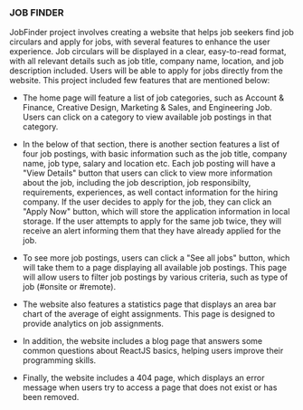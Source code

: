### JOB FINDER


JobFinder project involves creating a website that helps job seekers find job circulars and apply for jobs, with several features to enhance the user experience. Job circulars will be displayed in a clear, easy-to-read format, with all relevant details such as job title, company name, location, and job description included. Users will be able to apply for jobs directly from the website. This project included few features that are mentioned below:

* The home page will feature a list of job categories, such as Account & Finance, Creative Design, Marketing & Sales, and Engineering Job. Users can click on a category to view available job postings in that category.

* In the below of that section, there is another section features a list of four job postings, with basic information such as the job title, company name, job type, salary and location etc. Each job posting will have a "View Details" button that users can click to view more information about the job, including the job description, job responsibilty, requirements, experiences, as well contact information for the hiring company.  If the user decides to apply for the job, they can click an "Apply Now" button, which will store the application information in local storage. If the user attempts to apply for the same job twice, they will receive an alert informing them that they have already applied for the job.

* To see more job postings, users can click a "See all jobs" button, which will take them to a page displaying all available job postings. This page will allow users to filter job postings by various criteria, such as type of job (#onsite or #remote).

* The website also features a statistics page that displays an area bar chart of the average of eight assignments. This page is designed to provide analytics on job assignments.

* In addition, the website includes a blog page that answers some common questions about ReactJS basics, helping users improve their programming skills.

* Finally, the website includes a 404 page, which displays an error message when users try to access a page that does not exist or has been removed.